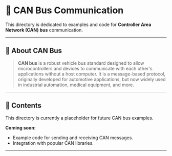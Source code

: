 # 🚗 CAN Bus Communication

This directory is dedicated to examples and code for **Controller Area Network (CAN) bus** communication.

---

## 📖 About CAN Bus

> **CAN bus** is a robust vehicle bus standard designed to allow microcontrollers and devices to communicate with each other's applications without a host computer. It is a message-based protocol, originally developed for automotive applications, but now widely used in industrial automation, medical equipment, and more.

---

## 📂 Contents

This directory is currently a placeholder for future CAN bus examples.

**Coming soon:**
-   Example code for sending and receiving CAN messages.
-   Integration with popular CAN libraries.

---